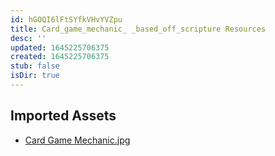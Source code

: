 ```yaml
---
id: hGOQI6lFtSYfkVHvYVZpu
title: Card_game_mechanic_ _based_off_scripture Resources
desc: ''
updated: 1645225706375
created: 1645225706375
stub: false
isDir: true
---
```

## Imported Assets
- [Card Game Mechanic.jpg](/assets/card-game-mechanic-YC9I1GmbXPCm.jpg)
